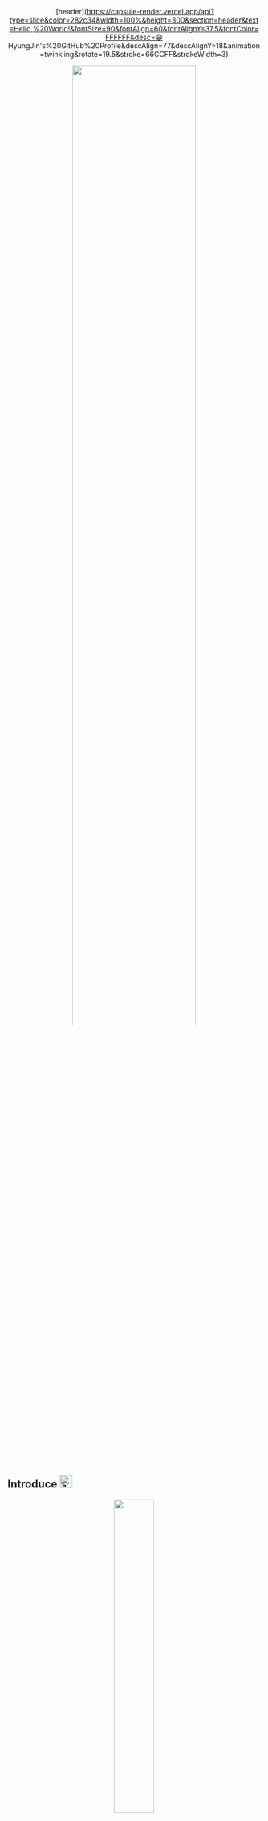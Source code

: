 <div align=center>

![header](https://capsule-render.vercel.app/api?type=slice&color=282c34&width=100%&height=300&section=header&text=Hello,%20World!&fontSize=90&fontAlign=60&fontAlignY=37.5&fontColor=FFFFFF&desc=😁 HyungJin's%20GitHub%20Profile&descAlign=77&descAlignY=18&animation=twinkling&rotate=19.5&stroke=66CCFF&strokeWidth=3)

  <img src="https://user-images.githubusercontent.com/104360734/172914566-d48bc407-5401-441d-b049-ae66019d93d4.gif" width="70%">

</div>

<br><br>

## Introduce <picture><source srcset="https://fonts.gstatic.com/s/e/notoemoji/latest/1f44b/512.webp" type="image/webp"><img src="https://fonts.gstatic.com/s/e/notoemoji/latest/1f44b/512.gif" alt="👋" width="25" height="25"></picture>

<div align='center'>
<img width='40%' src="https://user-images.githubusercontent.com/104360734/224561382-db1d1254-e62d-4c3a-a9a1-7f984eb98e59.png">
</div>
  
- ### About Me <picture><source srcset="https://fonts.gstatic.com/s/e/notoemoji/latest/1fae1/512.webp" type="image/webp"><img src="https://fonts.gstatic.com/s/e/notoemoji/latest/1fae1/512.gif" alt="🫡" width="20" height="20"></picture>
  <b>
  안녕하세요, 한형진입니다!
  <br>
 
  최고의 개발자가 되기 위해 노력하고 있습니다!
  <br>
  Front-End, Back-End 모두 관심을 가지고 있으며 끊임없이 노력하고
  <br>
  무엇이든 배우려는 사람이 되고자 열심히 공부하고 있습니다!
  <br>
  </b>

- ### Contact <picture><source srcset="https://fonts.gstatic.com/s/e/notoemoji/latest/1f48c/512.webp" type="image/webp"><img src="https://fonts.gstatic.com/s/e/notoemoji/latest/1f48c/512.gif" alt="💌" width="20" height="20"></picture>

  <a href="mailto:han1210_36@naver.com"><img src="https://img.shields.io/badge/Naver-03C75A?style=for-the-badge&logo=Naver&logoColor=white&link=han1210_36@naver.com"></a>
  &nbsp;
  <a href="mailto:hhj961210@gmail.com"><img src="https://img.shields.io/badge/Gmail-EA4335?style=for-the-badge&logo=Gmail&logoColor=white&link=hhj961210@gmail.com"></a>
  &nbsp;
  <a href='https://www.facebook.com/hyeongjinh1'><img src="https://img.shields.io/badge/HyungJin Han-1877F2?style=for-the-badge&logo=Facebook&logoColor=white"></a>
  &nbsp;
  <a href='https://www.linkedin.com/in/hyungjinhan'><img src="https://img.shields.io/badge/LinkedIn-0A66C2?style=for-the-badge&logo=linkedin&logoColor=white"/></a>
  <br>

- ### My Site <picture><source srcset="https://fonts.gstatic.com/s/e/notoemoji/latest/1f440/512.webp" type="image/webp"><img src="https://fonts.gstatic.com/s/e/notoemoji/latest/1f440/512.gif" alt="👀" width="20" height="20"></picture>

  <a href='https://velog.io/@hyungjin_han'><img src="https://img.shields.io/badge/Tech Blog-20C997?style=for-the-badge&logo=velog&logoColor=white"></a>
  &nbsp;
  <a href="https://hyungjinhan.vercel.app/"><img src="https://img.shields.io/badge/Portfolio Site-000000?style=for-the-badge&logo=vercel&logoColor=white"/></a>
  &nbsp;
  <br><br>

## Tech & Tools <picture><source srcset="https://fonts.gstatic.com/s/e/notoemoji/latest/1f9be/512.webp" type="image/webp"><img src="https://fonts.gstatic.com/s/e/notoemoji/latest/1f9be/512.gif" alt="🦾" width="25" height="25"></picture>

- ### Tech Stacks <picture><source srcset="https://fonts.gstatic.com/s/e/notoemoji/latest/2795/512.webp" type="image/webp"><img src="https://fonts.gstatic.com/s/e/notoemoji/latest/2795/512.gif" alt="➕" width="20" height="20"></picture>

  - <b>Front-End</b>
    <br>

    <img src="https://img.shields.io/badge/JavaScript-F7DF1E?style=for-the-badge&logo=JavaScript&logoColor=black">&nbsp;
    <img src="https://img.shields.io/badge/React-61DAFB?style=for-the-badge&logo=React&logoColor=black">&nbsp;
    <img src="https://img.shields.io/badge/TypeScript-3178C6?style=for-the-badge&logo=TypeScript&logoColor=white">&nbsp;
    <img src="https://img.shields.io/badge/Electron-47848F?style=for-the-badge&logo=Electron&logoColor=white">&nbsp;
    <img src="https://img.shields.io/badge/Next.js-000000?style=for-the-badge&logo=Next.js&logoColor=white">&nbsp;
    <img src="https://img.shields.io/badge/Tailwind CSS-06B6D4?style=for-the-badge&logo=Tailwind CSS&logoColor=white">

  - <b>Back-End</b>
    <br>

    <img src="https://img.shields.io/badge/Python-3776AB?style=for-the-badge&logo=Python&logoColor=white">&nbsp;
    <img src="https://img.shields.io/badge/FastAPI-009688?style=for-the-badge&logo=FastAPI&logoColor=white">&nbsp;
    <img src="https://img.shields.io/badge/Socket.io-010101?style=for-the-badge&logo=Socket.io&logoColor=white">&nbsp;
    <img src="https://img.shields.io/badge/Node.js-339933?style=for-the-badge&logo=Node.js&logoColor=white">

  - <b>DataBase</b>
    <br>

    <img src="https://img.shields.io/badge/Mysql-4479A1?style=for-the-badge&logo=Mysql&logoColor=white">&nbsp;
    <img src="https://img.shields.io/badge/MariaDB-003545?style=for-the-badge&logo=MariaDB&logoColor=white">

  - <b>Deploy</b>
    <br>

    <img src="https://img.shields.io/badge/Heroku-430098?style=for-the-badge&logo=Heroku&logoColor=white">&nbsp;
    <img src="https://img.shields.io/badge/Vercel-000000?style=for-the-badge&logo=Vercel&logoColor=white">&nbsp;
    <img src="https://img.shields.io/badge/Amazon AWS-232F3E?style=for-the-badge&logo=Amazon AWS&logoColor=white">&nbsp;
    <img src="https://img.shields.io/badge/Firebase-FFCA28?style=for-the-badge&logo=Firebase&logoColor=black">

- ### Tools <picture><source srcset="https://fonts.gstatic.com/s/e/notoemoji/latest/1f916/512.webp" type="image/webp"><img src="https://fonts.gstatic.com/s/e/notoemoji/latest/1f916/512.gif" alt="🤖" width="20" height="20"></picture>

  - <b>Development</b>
    <br>

    <img src="https://img.shields.io/badge/VSCode-007ACC?style=for-the-badge&logo=Visual Studio Code&logoColor=white">&nbsp;
    <img src="https://img.shields.io/badge/Mysql Workbench-4479A1?style=for-the-badge&logo=Mysql&logoColor=white">

  - <b>Collaboration</b>
    <br>

    <img src="https://img.shields.io/badge/Git-F05032?style=for-the-badge&logo=Git&logoColor=white">&nbsp;
    <a href='https://github.com/HyungJinHan'><img src="https://img.shields.io/badge/GitHub-181717?style=for-the-badge&logo=GitHub&logoColor=white"></a>&nbsp;
    <img src="https://img.shields.io/badge/Slack-4A154B?style=for-the-badge&logo=Slack&logoColor=white">&nbsp;
    <img src="https://img.shields.io/badge/Notion-000000?style=for-the-badge&logo=Notion&logoColor=white">&nbsp;
    <img src="https://img.shields.io/badge/Google Drive-4285F4?style=for-the-badge&logo=Google Drive&logoColor=white">

  - <b>Design</b>
    <br>

    <img src="https://img.shields.io/badge/Figma-F24E1E?style=for-the-badge&logo=Figma&logoColor=white">
    <br><br>

## My GitHub Stats <picture><source srcset="https://fonts.gstatic.com/s/e/notoemoji/latest/1f331/512.webp" type="image/webp"><img src="https://fonts.gstatic.com/s/e/notoemoji/latest/1f331/512.gif" alt="🌱" width="25" height="25"></picture>

<p align="center">
  <img height="150em" src="https://github-readme-stats.vercel.app/api?username=HyungJinHan&show_icons=true&theme=react&line_height=24&include_all_commits=True&hide_border=True&border_radius=12&show_owner=True">
  <img height="150em" src="https://github-readme-stats.vercel.app/api/top-langs/?username=HyungJinHan&layout=compact&theme=react&langs_count=6&hide_border=True&border_radius=12&show_owner=True">
  <br/>
  
  <!-- <a href="https://github.com/Platane/snk" target='_blank'>
    <img align="center" src="https://github.com/HyungJinHan/HyungJinHan/blob/output/github-contribution-grid-snake.svg" />
  </a> -->
  
</p>

<div align=center>
 
  ![footer](https://capsule-render.vercel.app/api?type=slice&color=282c34&width=100%&height=300&section=footer&text=Contact%20Me!&fontSize=90&fontAlign=45&fontAlignY=66&fontColor=FFFFFF&desc=😁 Thanks%20For%20Reading%20My%20Profile&descAlign=33&descAlignY=80&animation=twinkling&rotate=19.5&stroke=66CCFF&strokeWidth=3)
 
</div>
